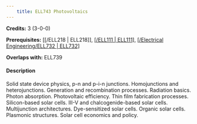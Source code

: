 ```yaml
---
    title: ELL743 Photovoltaics
---
```

**Credits:** 3 (3-0-0)



**Prerequisites:** [[/ELL218 | ELL218]], [[/ELL111 | ELL111]](UG), [[/Electrical Engineering/ELL732 | ELL732]](PG)

**Overlaps with:** ELL739

#### Description 
Solid state device physics, p-n and p-i-n junctions. Homojunctions and heterojunctions. Generation and recombination processes. Radiation basics. Photon absorption. Photovoltaic efficiency. Thin film fabrication processes. Silicon-based solar cells. III-V and chalcogenide-based solar cells. Multijunction architectures. Dye-sensitized solar cells. Organic solar cells. Plasmonic structures. Solar cell economics and policy.